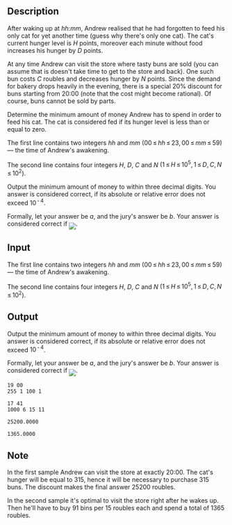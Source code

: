 ## Description

<div><p>After waking up at <span class="tex-span"><i>hh</i></span>:<span class="tex-span"><i>mm</i></span>, Andrew realised that he had forgotten to feed his only cat for yet another time (guess why there's only one cat). The cat's current hunger level is <span class="tex-span"><i>H</i></span> points, moreover each minute without food increases his hunger by <span class="tex-span"><i>D</i></span> points.</p><p>At any time Andrew can visit the store where tasty buns are sold (you can assume that is doesn't take time to get to the store and back). One such bun costs <span class="tex-span"><i>C</i></span> roubles and decreases hunger by <span class="tex-span"><i>N</i></span> points. Since the demand for bakery drops heavily in the evening, there is a special <span class="tex-span">20%</span> discount for buns starting from <span class="tex-span">20</span>:<span class="tex-span">00</span> (note that the cost might become rational). Of course, buns cannot be sold by parts.</p><p>Determine the minimum amount of money Andrew has to spend in order to feed his cat. The cat is considered fed if its hunger level is less than or equal to zero.</p></div><div class="input-specification"><p>The first line contains two integers <span class="tex-span"><i>hh</i></span> and <span class="tex-span"><i>mm</i></span> <span class="tex-span">(00 ≤ <i>hh</i> ≤ 23, 00 ≤ <i>mm</i> ≤ 59)</span> — the time of Andrew's awakening.</p><p>The second line contains four integers <span class="tex-span"><i>H</i></span>, <span class="tex-span"><i>D</i></span>, <span class="tex-span"><i>C</i></span> and <span class="tex-span"><i>N</i></span> <span class="tex-span">(1 ≤ <i>H</i> ≤ 10<sup class="upper-index">5</sup>, 1 ≤ <i>D</i>, <i>C</i>, <i>N</i> ≤ 10<sup class="upper-index">2</sup>)</span>.</p></div><div class="output-specification"><p>Output the minimum amount of money to within three decimal digits. You answer is considered correct, if its absolute or relative error does not exceed <span class="tex-span">10<sup class="upper-index"> - 4</sup></span>.</p><p>Formally, let your answer be <span class="tex-span"><i>a</i></span>, and the jury's answer be <span class="tex-span"><i>b</i></span>. Your answer is considered correct if <img align="middle" class="tex-formula" src="file://G18ggLsT.png" style="max-width: 100.0%;max-height: 100.0%;">.</p></div>

## Input

<p>The first line contains two integers <span class="tex-span"><i>hh</i></span> and <span class="tex-span"><i>mm</i></span> <span class="tex-span">(00 ≤ <i>hh</i> ≤ 23, 00 ≤ <i>mm</i> ≤ 59)</span> — the time of Andrew's awakening.</p><p>The second line contains four integers <span class="tex-span"><i>H</i></span>, <span class="tex-span"><i>D</i></span>, <span class="tex-span"><i>C</i></span> and <span class="tex-span"><i>N</i></span> <span class="tex-span">(1 ≤ <i>H</i> ≤ 10<sup class="upper-index">5</sup>, 1 ≤ <i>D</i>, <i>C</i>, <i>N</i> ≤ 10<sup class="upper-index">2</sup>)</span>.</p>

## Output

<p>Output the minimum amount of money to within three decimal digits. You answer is considered correct, if its absolute or relative error does not exceed <span class="tex-span">10<sup class="upper-index"> - 4</sup></span>.</p><p>Formally, let your answer be <span class="tex-span"><i>a</i></span>, and the jury's answer be <span class="tex-span"><i>b</i></span>. Your answer is considered correct if <img align="middle" class="tex-formula" src="file://G18ggLsT.png" style="max-width: 100.0%;max-height: 100.0%;">.</p>





```input1
19 00
255 1 100 1

```




```input2
17 41
1000 6 15 11

```




```output1
25200.0000

```




```output2
1365.0000

```



## Note

<p>In the first sample Andrew can visit the store at exactly <span class="tex-span">20</span>:<span class="tex-span">00</span>. The cat's hunger will be equal to <span class="tex-span">315</span>, hence it will be necessary to purchase <span class="tex-span">315</span> buns. The discount makes the final answer <span class="tex-span">25200</span> roubles.</p><p>In the second sample it's optimal to visit the store right after he wakes up. Then he'll have to buy <span class="tex-span">91</span> bins per <span class="tex-span">15</span> roubles each and spend a total of <span class="tex-span">1365</span> roubles.</p>
